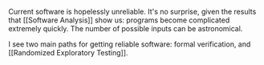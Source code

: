 Current software is hopelessly unreliable. It's no surprise, given the results that [[Software Analysis]] show us: programs become complicated extremely quickly. The number of possible inputs can be astronomical. 

I see two main paths for getting reliable software: formal verification, and [[Randomized Exploratory Testing]].